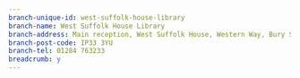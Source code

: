 ```yaml
---
branch-unique-id: west-suffolk-house-library
branch-name: West Suffolk House Library
branch-address: Main reception, West Suffolk House, Western Way, Bury St Edmunds
branch-post-code: IP33 3YU
branch-tel: 01284 763233
breadcrumb: y
---
```

